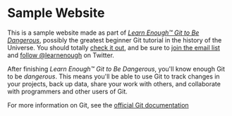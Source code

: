 # Sample Website

This is a sample website made as part of [*Learn Enough™ Git to Be Dangerous*](http:/learnenough.com/git-tutorial), possibly the greatest beginner Git tutorial in the history of the Universe. You should totally [check it out](http:/learnenough.com/git-tutorial), and be sure to [join the email list](http:/learnenough.com/#email_list) and [follow @learnenough](http://twitter.com/learnenough) on Twitter.

After finishing *Learn Enough™ Git to Be Dangerous*, you'll know enough Git to be *dangerous*. This means you'll be able to use Git to track changes in your projects, back up data, share your work with others, and collaborate with programmers and other users of Git.

For more information on Git, see the [official Git documentation](https://git-scm.com/)
